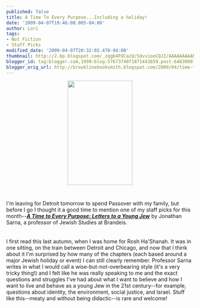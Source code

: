 ```yaml
---
published: false
title: A Time To Every Purpose...Including a holiday!
date: '2009-04-07T19:46:00.005-04:00'
author: Lori
tags:
- Not Fiction
- Staff Picks
modified_date: '2009-04-07T20:32:02.470-04:00'
thumbnail: http://2.bp.blogspot.com/_zqgb4FOCazQ/SdvviooCQJI/AAAAAAAAANE/XwHoyz0d_X8/s72-c/sarna.jpg
blogger_id: tag:blogger.com,1999:blog-5767374071871443859.post-6483090788455670556
blogger_orig_url: http://brooklinebooksmith.blogspot.com/2009/04/time-to-every-purposeincluding-holiday.html
---
```


<a href="http://2.bp.blogspot.com/_zqgb4FOCazQ/SdvviooCQJI/AAAAAAAAANE/XwHoyz0d_X8/s1600-h/sarna.jpg"><img id="BLOGGER_PHOTO_ID_5322110762968301714" style="DISPLAY: block; MARGIN: 0px auto 10px; WIDTH: 174px; CURSOR: hand; HEIGHT: 280px; TEXT-ALIGN: center" alt="" src="http://2.bp.blogspot.com/_zqgb4FOCazQ/SdvviooCQJI/AAAAAAAAANE/XwHoyz0d_X8/s320/sarna.jpg" border="0" /></a><br /><div>I'm leaving for Detroit tomorrow to spend Passover with my family, but before I go I thought it a good time to mention one of my staff picks for this month--<strong><em><a href="http://brookline.booksense.com/NASApp/store/Product?s=showproduct&amp;isbn=9780465002467">A Time to Every Purpose: Letters to a Young Jew</a></em></strong> by Jonathan <span class="blsp-spelling-error" id="SPELLING_ERROR_0">Sarna</span>, a professor of Jewish Studies at Brandeis.</div><br /><div></div><br /><div>I first read this last autumn, when I was home for <span class="blsp-spelling-error" id="SPELLING_ERROR_1">Rosh</span> <span class="blsp-spelling-error" id="SPELLING_ERROR_2">Ha'Shanah</span>. It was in one sitting, on the train between Detroit and Chicago, and now that I think about it I'm surprised by how many of the chapters (each based around a major Jewish holiday or event) I can still clearly remember. Professor <span class="blsp-spelling-error" id="SPELLING_ERROR_3">Sarna</span> writes in what I would call a wise-but-not-overbearing style (it's a very tricky thing!) and I felt like he was really speaking to me and the exact questions and struggles I've had about what I want to believe and how I want to live and behave as a young Jew in the 21st century--for example, questions about identity, the environment, social justice, and Israel. Stuff like this--meaty and without being <span class="blsp-spelling-corrected" id="SPELLING_ERROR_4">didactic</span>--is rare and welcome!<br /></div><div></div>